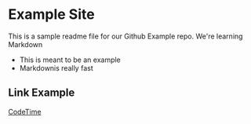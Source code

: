 # Example Site

 This is a sample readme file for our Github Example repo. We're learning Markdown

* This is meant to be an example
* Markdownis really fast

## Link Example
[CodeTime](https://www.codetime.io)
